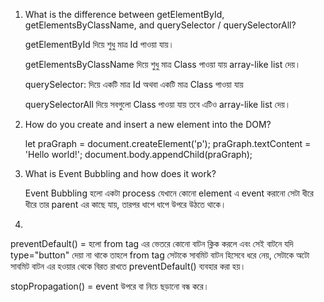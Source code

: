 1. What is the difference between getElementById, getElementsByClassName, and querySelector / querySelectorAll?

      getElementById দিয়ে শুধু মাত্র Id পাওয়া যায়।

      getElementsByClassName দিয়ে শুধু মাত্র Class পাওয়া যায় array-like list দেয়।

      querySelector: দিয়ে একটি মাত্র Id অথবা একটি মাত্র Class পাওয়া যায়

      querySelectorAll দিয়ে সবগুলো Class পাওয়া যায় তবে  এটিও  array-like list দেয়।



2. How do you create and insert a new element into the DOM?

      let praGraph = document.createElement('p');
      praGraph.textContent = 'Hello world!';
      document.body.appendChild(praGraph);



3. What is Event Bubbling and how does it work?

      Event Bubbling হলো একটা process যেখানে কোনো element এ event করানো সেটা ধীরে ধীরে তার parent এর কাছে যায়, তারপর ধাপে ধাপে উপরে উঠতে থাকে।



4. 


preventDefault() = হলো from tag এর ভেতরে কোনো বাটন ক্লিক করলে এবং সেই বাটনে যদি type="button" দেয়া না থাকে তাহলে from tag সেটাকে সাবমিট বাটন হিসেবে ধরে নেয়, সেটাকে অটো সাবমিট বাটন এর হওয়ার থেকে বিরত রাখতে preventDefault() ব্যবহার করা হয়। 

stopPropagation() = event উপরে বা নিচে ছড়ানো বন্ধ করে।